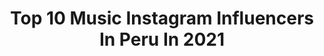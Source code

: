 ---
title: Top 10 Music Instagram Influencers In Peru In 2021
description: >-
  Find top music Instagram influencers in Peru in 2021. Most popular hashtags: #nikky #octubre #kcamexico.
platform: Instagram
hits: 186
text_top: Identify the most popular Instagram accounts on inBeat.
text_bottom: inBeat holds 186 Instagram influencers like this in Peru for you to pitch.
profiles:
  - username: "jotabenz92"
    fullname: >-
      𝐀𝐌𝐀,𝐕𝐈𝐕𝐄 𝐘 𝐃𝐄𝐉𝐀 𝐕𝐈𝐕𝐈𝐑
    bio: >-
      𝕲𝖊𝖓𝖚𝖎𝖓𝖔 BΣПZ 💽🎵 📧Jbenzcontact1@gmail.com Escucha Mi Música ⤵️
    location: "Peru"
    followers: 832687
    engagement: 468
    commentsToLikes: 0.034172
    id: ck55opj4x8unc0i11tgu43ftl
    verified: true
    hashtags: "#jotabenz, #amoraprimeravista, #dance, #life"
  - username: "ignacioserranob"
    fullname: >-
      Ignacio Serrano
    bio: >-
      Cantante y compositor 📩Social: ignacioserrano@go-talents.com 📩Music: albertocervera@cersa.es
    location: "Peru"
    followers: 36057
    engagement: 764
    commentsToLikes: 0.031035
    id: ck8szo6b1p41h0j78v1eptusf
    verified: false
    hashtags: "#thisisopel, #opelmokka"
  - username: "mellamovicko"
    fullname: >-
      Victoria Puchuri🦂
    bio: >-
      Cantante ,Diseño Gráfico, hacer postres y la música! 🎤 Sígueme en tiktok @victoriapuchurib14 Mi Tienda virtual @torychi1411 pagina Oficila de FB :
    location: "Peru"
    followers: 90941
    engagement: 469
    commentsToLikes: 0.038015
    id: ckf5lj8qlprw50j235v16t06g
    verified: true
    hashtags: "#algodistinto, #sipodemos, #moda, #octubre"
  - username: "denissemalebran"
    fullname: >-
      denisse malebran
    bio: >-
      Letras y música. Antípoda ♾ 👇🏼
    location: "Peru"
    followers: 71307
    engagement: 201
    commentsToLikes: 0.052366
    id: ck5pvvqkyjv7u0i11mw1o79g6
    verified: true
    hashtags: "#ant, #tarde, #antipoda, #antipodaenvivo"
  - username: "brandogallesi"
    fullname: >-
      Brando Gallesi
    bio: >-
      Protagonista de "Billy Elliot" el Musical Perú, Lima Protagonista de la película “Django en el nombre del hijo” Cantante del dúo @lubranoficial 🎤 ⬇️⬇️
    location: "Peru"
    followers: 278420
    engagement: 776
    commentsToLikes: 0.022005
    id: ck6u93o5evb340j7189oq8l96
    verified: false
    hashtags: "#quedatencasa, #yeezy, #musica, #guitarra"
  - username: "millaraysmb"
    fullname: >-
      AISHA 🌹
    bio: >-
      millaraybooking@gmail.com # cantante. 🥀 Pronto toda mi música 📀 Aisha is in the house 🥀. 🥀. 🥀
    location: "Peru"
    followers: 201859
    engagement: 957
    commentsToLikes: 0.007069
    id: ck5bx404cmyiz0i11ex7dzbv4
    verified: true
    hashtags: ""
  - username: "gattinicole"
    fullname: >-
      Nicole Gatti
    bio: >-
      🎙Cantante 🎹🎸Músico 💿@warnermusicmex 2.1 Millones en TIKTOK Nuevo Sencillo 🍀TRÉBOL🍀 ⬇️⬇️⬇️⬇️⬇️⬇️⬇️⬇️⬇️⬇️⬇️ SHEIN 15% code: EBF627
    location: "Peru"
    followers: 115448
    engagement: 566
    commentsToLikes: 0.015561
    id: ck9wdhfldfn790j78g62t7daf
    verified: false
    hashtags: "#cantante, #nicolegatti, #teen, #tiktok"
  - username: "angelaleivaok"
    fullname: >-
      AngelaLeivaOk
    bio: >-
      🎤Cantante Argentina.Apasionada x la música 📲Contacto: @varelammg +54911 32408267 📩angelaleivaproduccion@gmail.com ➡️marcas @enchulamecon
    location: "Peru"
    followers: 781062
    engagement: 290
    commentsToLikes: 0.019447
    id: ck5hd1khtl12i0i11zh0f7v7d
    verified: true
    hashtags: "#volveremos, #cuarentena, #covid19, #angelalareina"
  - username: "deniserosenthal"
    fullname: >-
      Denise Rosenthal
    bio: >-
      🎤👸 Cantante, música, compositora ..... Todas seremos reinas ⚜️2020
    location: "Peru"
    followers: 3378087
    engagement: 495
    commentsToLikes: 0.009858
    id: ck134zb53yxft0i19gf3w21sm
    verified: true
    hashtags: "#gira, #dormirdeniserosenthal, #galaxyaparatodos, #eld"
  - username: "andreswiese_r"
    fullname: >-
      Andrés Wiese
    bio: >-
      Orgulloso de ser 🇵🇪 Actor 🎭🎬📺 Soñador, viajero ✈️, amante del ⚽️ y la música de Cerati. #MerecesLoQueSueñas Productor y conductor “ESCápate” ▶️ IGTV
    location: "Peru"
    followers: 1916712
    engagement: 459
    commentsToLikes: 0.010164
    id: ck5c5h5d93gtp0i116db5mu99
    verified: true
    hashtags: "#mentaeneldesierto, #suertemuchachos, #cuidensemuchoporfavor, #esc"
---